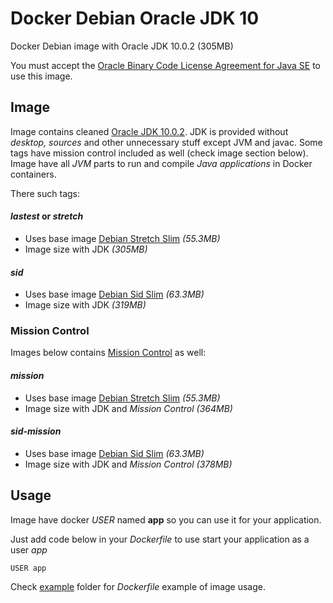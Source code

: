 # Docker Debian Oracle JDK 10
Docker Debian image with Oracle JDK 10.0.2 (305MB)

You must accept the [Oracle Binary Code License Agreement for Java SE](http://www.oracle.com/technetwork/java/javase/terms/license/index.html) to use this image.

## Image
Image contains cleaned [Oracle JDK 10.0.2](http://www.oracle.com/technetwork/java/javase/downloads/jdk10-downloads-4416644.html). 
JDK is provided without *desktop, sources* and other unnecessary stuff except JVM and javac. Some tags have mission control included as well (check image section below).
Image have all *JVM* parts to run and compile *Java applications* in Docker containers.

There such tags:

#### *lastest* or *stretch*
* Uses base image [Debian Stretch Slim](https://hub.docker.com/_/debian/) *(55.3MB)*
* Image size with JDK *(305MB)*

#### *sid*
* Uses base image [Debian Sid Slim](https://hub.docker.com/_/debian/) *(63.3MB)*
* Image size with JDK *(319MB)*

### Mission Control

Images below contains [Mission Control](http://www.oracle.com/technetwork/java/javaseproducts/mission-control/java-mission-control-1998576.html) as well:

#### *mission*
* Uses base image [Debian Stretch Slim](https://hub.docker.com/_/debian/) *(55.3MB)*
* Image size with JDK and *Mission Control* *(364MB)*

#### *sid-mission*
* Uses base image [Debian Sid Slim](https://hub.docker.com/_/debian/) *(63.3MB)*
* Image size with JDK and *Mission Control* *(378MB)*

## Usage
Image have docker *USER* named **app** so you can use it for your application.

Just add code below in your *Dockerfile* to use start your application as a user *app*
```
USER app
```

Check [example](https://github.com/GoodforGod/https://github.com/GoodforGod/docker-debian-jre10server-oracle/tree/master/example) folder for *Dockerfile* example of image usage.

